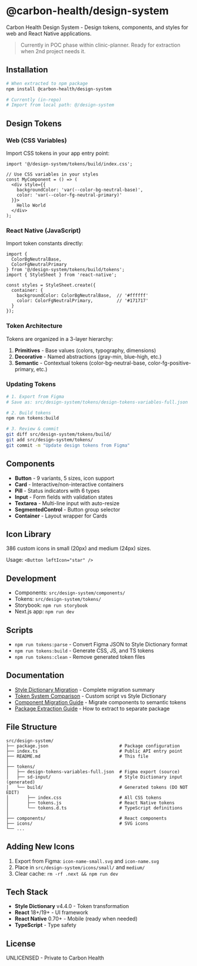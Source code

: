 # @carbon-health/design-system

Carbon Health Design System - Design tokens, components, and styles for web and React Native applications.

> Currently in POC phase within clinic-planner. Ready for extraction when 2nd project needs it.

## Installation

```bash
# When extracted to npm package
npm install @carbon-health/design-system

# Currently (in-repo)
# Import from local path: @/design-system
```

## Design Tokens

### Web (CSS Variables)

Import CSS tokens in your app entry point:

```tsx
import '@/design-system/tokens/build/index.css';

// Use CSS variables in your styles
const MyComponent = () => (
  <div style={{
    backgroundColor: 'var(--color-bg-neutral-base)',
    color: 'var(--color-fg-neutral-primary)'
  }}>
    Hello World
  </div>
);
```

### React Native (JavaScript)

Import token constants directly:

```tsx
import {
  ColorBgNeutralBase,
  ColorFgNeutralPrimary
} from '@/design-system/tokens/build/tokens';
import { StyleSheet } from 'react-native';

const styles = StyleSheet.create({
  container: {
    backgroundColor: ColorBgNeutralBase,  // '#ffffff'
    color: ColorFgNeutralPrimary,         // '#171717'
  }
});
```

### Token Architecture

Tokens are organized in a 3-layer hierarchy:

1. **Primitives** - Base values (colors, typography, dimensions)
2. **Decorative** - Named abstractions (gray-min, blue-high, etc.)
3. **Semantic** - Contextual tokens (color-bg-neutral-base, color-fg-positive-primary, etc.)

### Updating Tokens

```bash
# 1. Export from Figma
# Save as: src/design-system/tokens/design-tokens-variables-full.json

# 2. Build tokens
npm run tokens:build

# 3. Review & commit
git diff src/design-system/tokens/build/
git add src/design-system/tokens/
git commit -m "Update design tokens from Figma"
```

## Components

- **Button** - 9 variants, 5 sizes, icon support
- **Card** - Interactive/non-interactive containers
- **Pill** - Status indicators with 6 types
- **Input** - Form fields with validation states
- **Textarea** - Multi-line input with auto-resize
- **SegmentedControl** - Button group selector
- **Container** - Layout wrapper for Cards

## Icon Library

386 custom icons in small (20px) and medium (24px) sizes.

Usage: `<Button leftIcon="star" />`

## Development

- Components: `src/design-system/components/`
- Tokens: `src/design-system/tokens/`
- Storybook: `npm run storybook`
- Next.js app: `npm run dev`

## Scripts

- `npm run tokens:parse` - Convert Figma JSON to Style Dictionary format
- `npm run tokens:build` - Generate CSS, JS, and TS tokens
- `npm run tokens:clean` - Remove generated token files

## Documentation

- [Style Dictionary Migration](../../docs/STYLE-DICTIONARY-MIGRATION.md) - Complete migration summary
- [Token System Comparison](../../docs/TOKEN-SYSTEM-COMPARISON.md) - Custom script vs Style Dictionary
- [Component Migration Guide](../../docs/COMPONENT-MIGRATION-GUIDE.md) - Migrate components to semantic tokens
- [Package Extraction Guide](../../docs/PACKAGE-EXTRACTION-GUIDE.md) - How to extract to separate package

## File Structure

```
src/design-system/
├── package.json                           # Package configuration
├── index.ts                               # Public API entry point
├── README.md                              # This file
│
├── tokens/
│   ├── design-tokens-variables-full.json  # Figma export (source)
│   ├── sd-input/                          # Style Dictionary input (generated)
│   └── build/                             # Generated tokens (DO NOT EDIT)
│       ├── index.css                      # All CSS tokens
│       ├── tokens.js                      # React Native tokens
│       └── tokens.d.ts                    # TypeScript definitions
│
├── components/                            # React components
├── icons/                                 # SVG icons
└── ...
```

## Adding New Icons

1. Export from Figma: `icon-name-small.svg` and `icon-name.svg`
2. Place in `src/design-system/icons/small/` and `medium/`
3. Clear cache: `rm -rf .next && npm run dev`

## Tech Stack

- **Style Dictionary** v4.4.0 - Token transformation
- **React** 18+/19+ - UI framework
- **React Native** 0.70+ - Mobile (ready when needed)
- **TypeScript** - Type safety

## License

UNLICENSED - Private to Carbon Health
